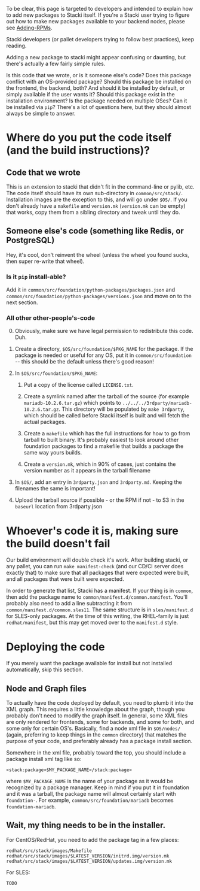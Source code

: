 To be clear, this page is targeted to developers and intended to explain how to add new packages to Stacki itself.  If you're a Stacki user trying to figure out how to make new packages available to your backend nodes, please see [Adding-RPMs](Adding-RPMs).

Stacki developers (or pallet developers trying to follow best practices), keep reading.

Adding a new package to stacki might appear confusing or daunting, but there's actually a few fairly simple rules.

Is this code that we wrote, or is it someone else's code?  Does this package conflict with an OS-provided package?  Should this package be installed on the frontend, the backend, both?  And should it be installed by default, or simply available if the user wants it?  Should this package exist in the installation environment?  Is the package needed on multiple OSes?  Can it be installed via `pip`?  There's a lot of questions here, but they should almost always be simple to answer.

# Where do you put the code itself (and the build instructions)?

## Code that we wrote

This is an extension to stacki that didn't fit in the command-line or pylib, etc.  The code itself should have its own sub-directory in `common/src/stack/`.  Installation images are the exception to this, and will go under `$OS/`.  If you don't already have a `makefile` and `version.mk` (`version.mk` can be empty) that works, copy them from a sibling directory and tweak until they do.

## Someone else's code (something like Redis, or PostgreSQL)

Hey, it's cool, don't reinvent the wheel (unless the wheel you found sucks, then super re-write that wheel).

### Is it `pip` install-able?

Add it in `common/src/foundation/python-packages/packages.json` and `common/src/foundation/python-packages/versions.json` and move on to the next section.

### All other other-people's-code

0. Obviously, make sure we have legal permission to redistribute this code.  Duh.

1. Create a directory, `$OS/src/foundation/$PKG_NAME` for the package.  If the package is needed or useful for any OS, put it in `common/src/foundation` -- this should be the default unless there's good reason!

2. In `$OS/src/foundation/$PKG_NAME`:

    1. Put a copy of the license called `LICENSE.txt`.

    2. Create a symlink named after the tarball of the source (for example `mariadb-10.2.6.tar.gz`) which points to `../../../3rdparty/mariadb-10.2.6.tar.gz`.  This directory will be populated by `make 3rdparty`, which should be called before Stacki itself is built and will fetch the actual packages.

    3. Create a `makefile` which has the full instructions for how to go from tarball to built binary.  It's probably easiest to look around other foundation packages to find a makefile that builds a package the same way yours builds.

    4. Create a `version.mk`, which in 90% of cases, just contains the version number as it appears in the tarball filename

3. In `$OS/`, add an entry in `3rdparty.json` and `3rdparty.md`.  Keeping the filenames the same is important!

4. Upload the tarball source if possible - or the RPM if not - to S3 in the `baseurl` location from 3rdparty.json

# Whoever's code it is, making sure the build doesn't fail

Our build environment will double check it's work.  After building stacki, or any pallet, you can run `make manifest-check` (and our CD/CI server does exactly that) to make sure that all packages that were expected were built, and all packages that were built were expected.

In order to generate that list, Stacki has a manifest.  If your thing is in `common`, then add the package name to `common/manifest.d/common.manifest`.  You'll probably also need to add a line subtracting it from `common/manifest.d/common.sles11`.  The same structure is in `sles/manifest.d` for SLES-only packages.  At the time of this writing, the RHEL-family is just `redhat/manifest`, but this may get moved over to the `manifest.d` style.

# Deploying the code

If you merely want the package available for install but not installed automatically, skip this section.

## Node and Graph files

To actually have the code deployed by default, you need to plumb it into the XML graph.  This requires a little knowledge about the graph, though you probably don't need to modify the graph itself.  In general, some XML files are only rendered for frontends, some for backends, and some for both, and some only for certain OS's.  Basically, find a node xml file in `$OS/nodes/` (again, preferring to keep things in the `common` directory) that matches the purpose of your code, and preferably already has a package install section.

Somewhere in the xml file, probably toward the top, you should include a package install xml tag like so:

```
<stack:package>$MY_PACKAGE_NAME</stack:package>
```

where `$MY_PACKAGE_NAME` is the name of your package as it would be recognized by a package manager.  Keep in mind if you put it in foundation and it was a tarball, the package name will almost certainly start with `foundation-`.  For example, `common/src/foundation/mariadb` becomes `foundation-mariadb`.

## Wait, my thing needs to be in the installer.

For CentOS/RedHat, you need to add the package tag in a few places:

```
redhat/src/stack/images/Makefile
redhat/src/stack/images/$LATEST_VERSION/initrd.img/version.mk
redhat/src/stack/images/$LATEST_VERSION/updates.img/version.mk
```

For SLES:

```
TODO
```